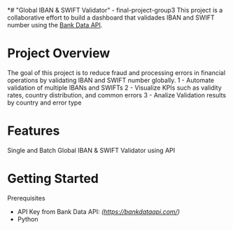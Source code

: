 *# "Global IBAN & SWIFT Validator" - final-project-group3
This project is a collaborative effort to build a dashboard that validades IBAN and SWIFT number using the [Bank Data API](https://bankdataapi.com/).

# Project Overview
The goal of this project is to reduce fraud and processing errors in financial operations by validating IBAN and SWIFT number globally.
1 - Automate validation of multiple IBANs and SWIFTs
2 - Visualize KPIs such as validity rates, country distribution, and common errors
3 - Analize Validation results by country and error type

# Features
Single and Batch Global IBAN & SWIFT Validator using API 


# Getting Started
Prerequisites

- API Key from Bank Data API: *(https://bankdataapi.com/)*
- Python 
